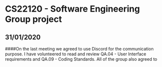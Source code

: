# CS22120 - Software Engineering Group project 

## 31/01/2020

####On the last meeting we agreed to use Discord for the communication purpose. I have volunteered to read and review QA.04 - User Interface requirements and QA.09 - Coding Standards. All of the group also agreed to 


